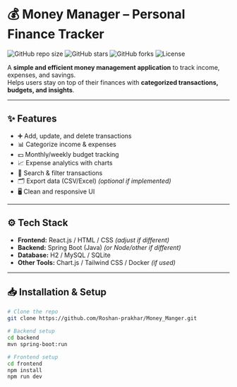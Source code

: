 # 💰 Money Manager – Personal Finance Tracker

![GitHub repo size](https://img.shields.io/github/repo-size/Roshan-prakhar/Money_Manger)
![GitHub stars](https://img.shields.io/github/stars/Roshan-prakhar/Money_Manger?style=social)
![GitHub forks](https://img.shields.io/github/forks/Roshan-prakhar/Money_Manger?style=social)
![License](https://img.shields.io/badge/license-MIT-blue.svg)

A **simple and efficient money management application** to track income, expenses, and savings.  
Helps users stay on top of their finances with **categorized transactions, budgets, and insights**.

---

## ✨ Features

- ➕ Add, update, and delete transactions  
- 📊 Categorize income & expenses  
- 💵 Monthly/weekly budget tracking  
- 📈 Expense analytics with charts  
- 🔎 Search & filter transactions  
- 🗂️ Export data (CSV/Excel) *(optional if implemented)*  
- 🖥️ Clean and responsive UI  

---

## ⚙️ Tech Stack

- **Frontend:** React.js / HTML / CSS *(adjust if different)*  
- **Backend:** Spring Boot (Java) *(or Node/other if different)*  
- **Database:** H2 / MySQL / SQLite  
- **Other Tools:** Chart.js / Tailwind CSS / Docker *(if used)*  

---

## 📥 Installation & Setup

```bash
# Clone the repo
git clone https://github.com/Roshan-prakhar/Money_Manger.git

# Backend setup
cd backend
mvn spring-boot:run

# Frontend setup
cd frontend
npm install
npm run dev
